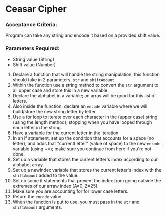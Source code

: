 # Ceasar Cipher

### Acceptance Criteria:
Program can take any string and encode it based on a provided shift value.

### Parameters Required:
* String value (String)
* Shift value (Number)

1. Declare a function that will handle the string manipulation; this function should take in 2 parameters, `str` and `shiftAmount`.
1. Within the function use a string method to convert the `str` argument to all upper case and store this in a new variable.
1. Declare the alphabet in a variable; an array will be good for this list of letters.
1. Also inside the function; declare an `encode` variable where we will build/store the new string letter by letter.
1. Use a for loop to iterate over each character in the (upper case) string (using the length method), stopping when you have looped through each letter in the string.
1. Have a variable for the current letter in the iteration.
1. In an if statement, set up the condition that accounts for a space (no letter), and adds that "currentLetter" (value of space) to the new `encode` variable (using +=); make sure you continue from here if you're not done.
1. Set up a variable that stores the current letter's index according to our alphabet array.
1. Set up a newIndex variable that stores the current letter's index with the `shiftAmount` added to the value.
1. Set up some if statements that prevent the index from going outside the extremes of our arraw index (A=0, Z=25).
1. Make sure you are accounting for for lower case letters.
1. Return the `encode` value.
1. When the function is put to use, you must pass in the `str` and `shiftAmount` arguments.
